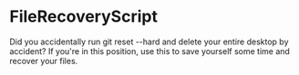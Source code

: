 # FileRecoveryScript
Did you accidentally run git reset --hard and delete your entire desktop by accident? If you're in this position, use this to save yourself some time and recover your files. 
